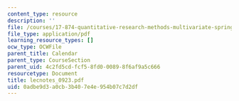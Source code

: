 ```yaml
---
content_type: resource
description: ''
file: /courses/17-874-quantitative-research-methods-multivariate-spring-2004/0adbe9d3a0cb3b407e4e954b07c7d2df_lecnotes_0923.pdf
file_type: application/pdf
learning_resource_types: []
ocw_type: OCWFile
parent_title: Calendar
parent_type: CourseSection
parent_uid: 4c2fd5cd-fcf5-8fd0-0089-8f6af9a5c666
resourcetype: Document
title: lecnotes_0923.pdf
uid: 0adbe9d3-a0cb-3b40-7e4e-954b07c7d2df
---
```

